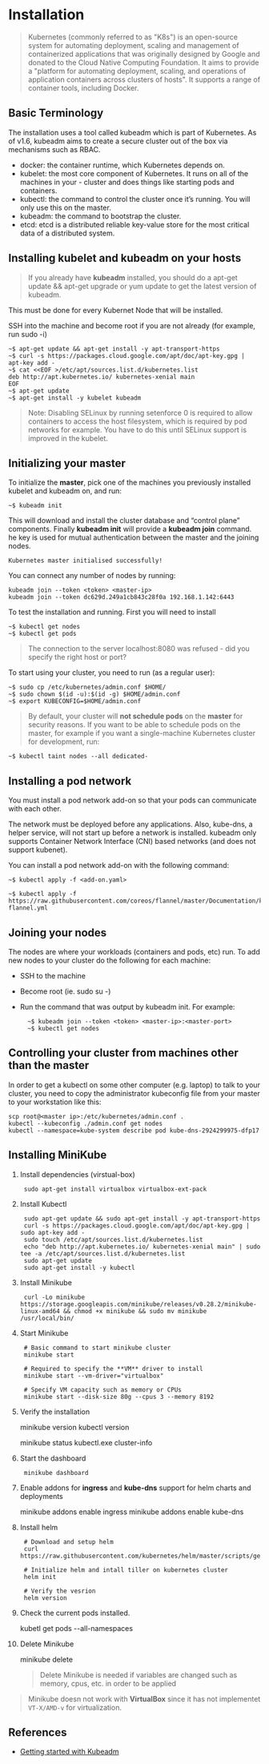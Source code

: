 # Installation

> Kubernetes (commonly referred to as "K8s") is an open-source system for automating deployment, scaling and management of containerized applications that was originally designed by Google and donated to the Cloud Native Computing Foundation. It aims to provide a "platform for automating deployment, scaling, and operations of application containers across clusters of hosts". It supports a range of container tools, including Docker.

## Basic Terminology

The installation uses a tool called kubeadm which is part of Kubernetes. As of v1.6, kubeadm aims to create a secure cluster out of the box via mechanisms  such as RBAC.
  
- docker: the container runtime, which Kubernetes depends on.
- kubelet: the most core component of Kubernetes. It runs on all of the machines in your - cluster and does things like starting pods and containers.
- kubectl: the command to control the cluster once it’s running. You will only use this on the master.
- kubeadm: the command to bootstrap the cluster.
- etcd: etcd is a distributed reliable key-value store for the most critical data of a distributed system.

## Installing kubelet and kubeadm on your hosts

> If you already have **kubeadm** installed, you should do a apt-get update && apt-get upgrade or yum update to get the latest version of kubeadm.

This must be done for every Kubernet Node that will be installed.

SSH into the machine and become root if you are not already (for example, run sudo -i)

    ~$ apt-get update && apt-get install -y apt-transport-https
    ~$ curl -s https://packages.cloud.google.com/apt/doc/apt-key.gpg | apt-key add -
    ~$ cat <<EOF >/etc/apt/sources.list.d/kubernetes.list
    deb http://apt.kubernetes.io/ kubernetes-xenial main
    EOF
    ~$ apt-get update
    ~$ apt-get install -y kubelet kubeadm

> Note: Disabling SELinux by running setenforce 0 is required to allow containers to access the host filesystem, which is required by pod networks for  example. You have to do this until SELinux support is improved in the kubelet.

## Initializing your master

To initialize the **master**, pick one of the machines you previously installed kubelet and kubeadm on, and run:

    ~$ kubeadm init

This will download and install the cluster database and “control plane” components. Finally **kubeadm init** will provide a **kubeadm join** command. he key  is used for mutual authentication between the master and the joining nodes.

    Kubernetes master initialised successfully!

You can connect any number of nodes by running:

    kubeadm join --token <token> <master-ip>
    kubeadm join --token dc629d.249a1cb843c28f0a 192.168.1.142:6443

To test the installation and running. First you will need to install

    ~$ kubectl get nodes
    ~$ kubectl get pods

> The connection to the server localhost:8080 was refused - did you specify the right host or port?

To start using your cluster, you need to run (as a regular user):

    ~$ sudo cp /etc/kubernetes/admin.conf $HOME/
    ~$ sudo chown $(id -u):$(id -g) $HOME/admin.conf
    ~$ export KUBECONFIG=$HOME/admin.conf

> By default, your cluster will **not schedule pods** on the **master** for security reasons. If you want to be able to schedule pods on the master, for  example if you want a single-machine Kubernetes cluster for development, run:

    ~$ kubectl taint nodes --all dedicated-

## Installing a pod network

You must install a pod network add-on so that your pods can communicate with each other.

The network must be deployed before any applications. Also, kube-dns, a helper service, will not start up before a network is installed. kubeadm only  supports Container Network Interface (CNI) based networks (and does not support kubenet).

You can install a pod network add-on with the following command:

    ~$ kubectl apply -f <add-on.yaml>

    ~$ kubectl apply -f https://raw.githubusercontent.com/coreos/flannel/master/Documentation/kube-flannel.yml

## Joining your nodes

The nodes are where your workloads (containers and pods, etc) run. To add new nodes to your cluster do the following for each machine:

- SSH to the machine
- Become root (ie. sudo su -)
- Run the command that was output by kubeadm init. For example:

        ~$ kubeadm join --token <token> <master-ip>:<master-port>
        ~$ kubectl get nodes

## Controlling your cluster from machines other than the master

In order to get a kubectl on some other computer (e.g. laptop) to talk to your cluster, you need to copy the administrator kubeconfig file from your master to your workstation like this:

    scp root@<master ip>:/etc/kubernetes/admin.conf .
    kubectl --kubeconfig ./admin.conf get nodes
    kubectl --namespace=kube-system describe pod kube-dns-2924299975-dfp17

## Installing MiniKube

1. Install dependencies (virstual-box)

        sudo apt-get install virtualbox virtualbox-ext-pack

1. Install Kubectl

        sudo apt-get update && sudo apt-get install -y apt-transport-https
        curl -s https://packages.cloud.google.com/apt/doc/apt-key.gpg | sudo apt-key add -
        sudo touch /etc/apt/sources.list.d/kubernetes.list 
        echo "deb http://apt.kubernetes.io/ kubernetes-xenial main" | sudo tee -a /etc/apt/sources.list.d/kubernetes.list
        sudo apt-get update
        sudo apt-get install -y kubectl

1. Install Minikube

        curl -Lo minikube https://storage.googleapis.com/minikube/releases/v0.28.2/minikube-linux-amd64 && chmod +x minikube && sudo mv minikube /usr/local/bin/

1. Start Minikube

        # Basic command to start minikube cluster
        minikube start

        # Required to specify the **VM** driver to install
        minikube start --vm-driver="virtualbox"

        # Specify VM capacity such as memory or CPUs
        minikube start --disk-size 80g --cpus 3 --memory 8192

1. Verify the installation

    minikube version
    kubectl version

    minikube status
    kubectl.exe cluster-info

1. Start the dashboard

        minikube dashboard

1. Enable addons for **ingress** and **kube-dns** support for helm charts and deployments

    minikube addons enable ingress
    minikube addons enable kube-dns

1. Install helm

        # Download and setup helm
        curl https://raw.githubusercontent.com/kubernetes/helm/master/scripts/get

        # Initialize helm and intall tiller on kubernetes cluster
        helm init

        # Verify the vesrion
        helm version

1. Check the current pods installed.

    kubetl get pods --all-namespaces

1. Delete Minikube

    minikube delete

    > Delete Minikube is needed if variables are changed such as memory, cpus, etc. in order to be applied

> Minikube doesn not work with **VirtualBox** since it has not implementet ``VT-X/AMD-v`` for virtualization.

## References

- [Getting started with Kubeadm](https://lukemarsden.github.io/docs/getting-started-guides/kubeadm/)
